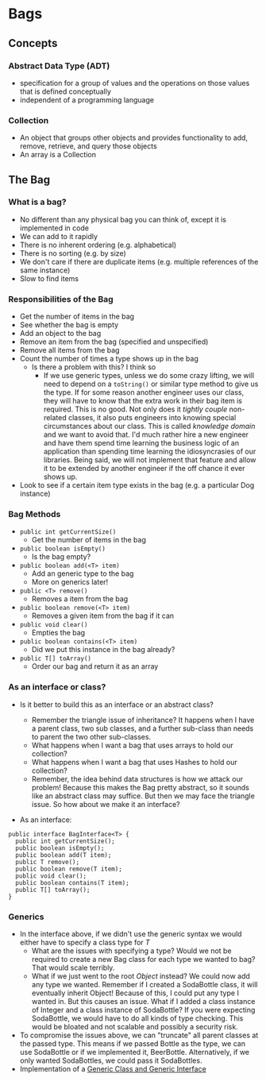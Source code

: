# Bags

## Concepts

### Abstract Data Type (ADT)
* specification for a group of values and the operations on those values that is defined conceptually
* independent of a programming language

### Collection
* An object that groups other objects and provides functionality to add, remove, retrieve, and query those objects
* An array is a Collection

## The Bag

### What is a bag?
* No different than any physical bag you can think of, except it is implemented in code
* We can add to it rapidly
* There is no inherent ordering (e.g. alphabetical)
* There is no sorting (e.g. by size)
* We don't care if there are duplicate items (e.g. multiple references of the same instance)
* Slow to find items

### Responsibilities of the Bag
* Get the number of items in the bag
* See whether the bag is empty
* Add an object to the bag
* Remove an item from the bag (specified and unspecified)
* Remove all items from the bag
* Count the number of times a type shows up in the bag
  * Is there a problem with this? I think so
    * If we use generic types, unless we do some crazy lifting, we will need to depend on a `toString()` or similar type method to give us the type. If for some reason another engineer uses our class, they will have to know that the extra work in their bag item is required. This is no good. Not only does it *tightly couple* non-related classes, it also puts engineers into knowing special circumstances about our class. This is called *knowledge domain* and we want to avoid that. I'd much rather hire a new engineer and have them spend time learning the business logic of an application than spending time learning the idiosyncrasies of our libraries. Being said, we will not implement that feature and allow it to be extended by another engineer if the off chance it ever shows up.
* Look to see if a certain item type exists in the bag (e.g. a particular Dog instance)


### Bag Methods
* `public int getCurrentSize()`
  * Get the number of items in the bag
* `public boolean isEmpty()`
  * Is the bag empty?
* `public boolean add(<T> item)`
  * Add an generic type to the bag
  * More on generics later!
* `public <T> remove()`
  * Removes a item from the bag
* `public boolean remove(<T> item)`
  * Removes a given item from the bag if it can
* `public void clear()`
  * Empties the bag
* `public boolean contains(<T> item)`
  * Did we put this instance in the bag already?
* `public T[] toArray()`
  * Order our bag and return it as an array

### As an interface or class?
* Is it better to build this as an interface or an abstract class?
  * Remember the triangle issue of inheritance? It happens when I have a parent class, two sub classes, and a further sub-class than needs to parent the two other sub-classes.
  * What happens when I want a bag that uses arrays to hold our collection?
  * What happens when I want a bag that uses Hashes to hold our collection?
  * Remember, the idea behind data structures is how we attack our problem! Because this makes the Bag pretty abstract, so it sounds like an abstract class may suffice. But then we may face the triangle issue. So how about we make it an interface?

* As an interface:
```
public interface BagInterface<T> {
  public int getCurrentSize();
  public boolean isEmpty();
  public boolean add(T item);
  public T remove();
  public boolean remove(T item);
  public void clear();
  public boolean contains(T item);
  public T[] toArray();
}
```

### Generics
* In the interface above, if we didn't use the generic syntax we would either have to specify a class type for *T*
  * What are the issues with specifying a type? Would we not be required to create a new Bag class for each type we wanted to bag? That would scale terribly.
  * What if we just went to the root *Object* instead? We could now add any type we wanted. Remember if I created a SodaBottle class, it will eventually inherit Object! Because of this, I could put any type I wanted in. But this causes an issue. What if I added a class instance of Integer and a class instance of SodaBottle? If you were expecting SodaBottle, we would have to do all kinds of type checking. This would be bloated and not scalable and possibly a security risk.
* To compromise the issues above, we can "truncate" all parent classes at the passed type. This means if we passed Bottle as the type, we can use SodaBottle or if we implemented it, BeerBottle. Alternatively, if we only wanted SodaBottles, we could pass it SodaBottles.
* Implementation of a [Generic Class and Generic Interface](../../examples/generics)
